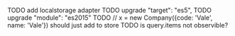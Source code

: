 
TODO add localstorage adapter
TODO upgrade "target": "es5",
TODO upgrade "module": "es2015"
TODO     // x = new Company({code: 'Vale', name: 'Vale'}) should just add to store
TODO is query.items not observible?